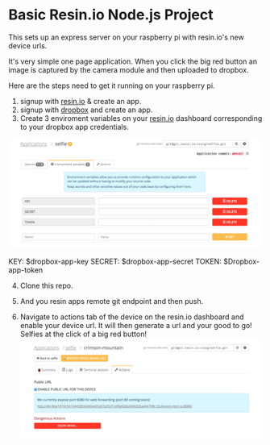 # Basic Resin.io Node.js Project

This sets up an express server on your raspberry pi with resin.io's new device urls. 

It's very simple one page application. When you click the big red button an image is captured by the camera module and then uploaded to dropbox. 

Here are the steps need to get it running on your raspberry pi.

1. signup with [resin.io](https://www.resin.io) & create an app. 
2. signup with [dropbox](https://www.dropbox.com) and create an app. 
3. Create 3 enviroment variables on your [resin.io](https://www.resin.io) dashboard corresponding to your dropbox app credentials.

![alt text](https://github.com/craig-mulligan/selfPie/blob/master/images/envars.png "Enviroment variables")

KEY: $dropbox-app-key
SECRET: $dropbox-app-secret
TOKEN: $Dropbox-app-token

4. Clone this repo. 

5. And you resin apps remote git endpoint and then push. 

6. Navigate to actions tab of the device on the resin.io dashboard and enable your device url. It will then generate a url and your good to go! Selfies at the click of a big red button! 
![alt text](https://github.com/craig-mulligan/selfPie/blob/master/images/device-url.png "Device Url") 



